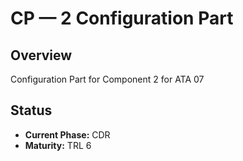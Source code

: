 # CP — 2 Configuration Part

## Overview
Configuration Part for Component 2 for ATA 07

## Status
- **Current Phase:** CDR
- **Maturity:** TRL 6
